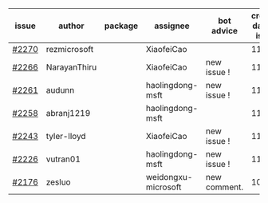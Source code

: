 | issue | author | package | assignee | bot advice | created date of issue | target release date | date from target |
| ------ | ------ | ------ | ------ | ------ | ------ | ------ | :-----: |
| [#2270](https://github.com/Azure/sdk-release-request/issues/2270) | rezmicrosoft |  | XiaofeiCao |  | 11-30 |  |  |
| [#2266](https://github.com/Azure/sdk-release-request/issues/2266) | NarayanThiru |  | XiaofeiCao | new issue ! <br> | 11-30 |  |  |
| [#2261](https://github.com/Azure/sdk-release-request/issues/2261) | audunn |  | haolingdong-msft | new issue ! <br> | 11-26 |  |  |
| [#2258](https://github.com/Azure/sdk-release-request/issues/2258) | abranj1219 |  | haolingdong-msft |  | 11-24 |  |  |
| [#2243](https://github.com/Azure/sdk-release-request/issues/2243) | tyler-lloyd |  | XiaofeiCao | new issue ! <br> | 11-19 |  |  |
| [#2226](https://github.com/Azure/sdk-release-request/issues/2226) | vutran01 |  | haolingdong-msft | new issue ! <br> | 11-17 |  |  |
| [#2176](https://github.com/Azure/sdk-release-request/issues/2176) | zesluo |  | weidongxu-microsoft | new comment.  <br> | 10-26 |  |  |
